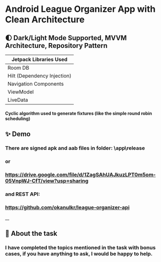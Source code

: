 # Android League Organizer App with Clean Architecture 

## 🌓 Dark/Light Mode Supported, MVVM Architecture, Repository Pattern

| Jetpack Libraries Used |
| ------ |
| Room DB |
| Hilt (Dependency Injection) |
| Navigation Components |
| ViewModel |
| LiveData |

#### Cyclic algorithm used to generate fixtures (like the simple round robin scheduling)

## ✨ Demo

### There are signed apk and aab files in folder: \app\release

### or

### https://drive.google.com/file/d/1ZagSAhUAJkuzLPT0m5om-05VnpWJ-CfT/view?usp=sharing

### and REST API: 
### https://github.com/okanulkr/league-organizer-api

__
## 📖 About the task
### I have completed the topics mentioned in the task with bonus cases, if you have anything to ask, I would be happy to help.

